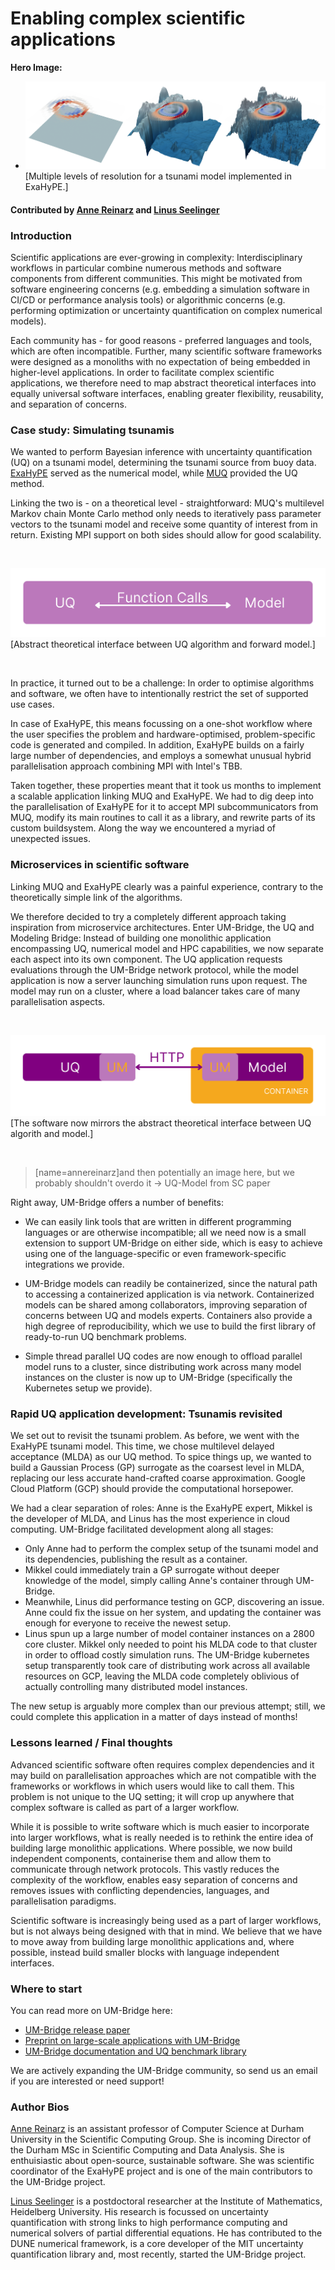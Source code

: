 # Enabling complex scientific applications

**Hero Image:**

 - <img src='../../images/sci-workflows-2.png' />[Multiple levels of resolution for a tsunami model implemented in ExaHyPE.]
 

#### Contributed by [Anne Reinarz](https://github.com/annereinarz) and [Linus Seelinger](https://github.com/linusseelinger/)

### Introduction
Scientific applications are ever-growing in complexity: Interdisciplinary workflows in particular combine numerous methods and software components from different communities. This might be motivated from software engineering concerns (e.g. embedding a simulation software in CI/CD or performance analysis tools) or algorithmic concerns (e.g. performing optimization or uncertainty quantification on complex numerical models).

Each community has - for good reasons - preferred languages and tools, which are often incompatible. Further, many scientific software frameworks were designed as a monoliths with no expectation of being embedded in higher-level applications. In order to facilitate complex scientific applications, we therefore need to map abstract theoretical interfaces into equally universal software interfaces, enabling greater flexibility, reusability, and separation of concerns.

### Case study: Simulating tsunamis

We wanted to perform Bayesian inference with uncertainty quantification (UQ) on a tsunami model, determining the tsunami source from buoy data. [ExaHyPE](https://www.sciencedirect.com/science/article/pii/S001046552030076X?via%3Dihub) served as the numerical model, while [MUQ](https://mituq.bitbucket.io/source/_site/index.html) provided the UQ method.

Linking the two is - on a theoretical level - straightforward: MUQ's multilevel Markov chain Monte Carlo method only needs to iteratively pass parameter vectors to the tsunami model and receive some quantity of interest from in return. Existing MPI support on both sides should allow for good scalability.

<br> 

<img src='../../images/sci-workflows-3.png' class='page lightbox' />[Abstract theoretical interface between UQ algorithm and forward model.]

<br>


In practice, it turned out to be a challenge: In order to optimise algorithms and software, we often have to intentionally restrict the set of supported use cases. 

In case of ExaHyPE, this means focussing on a one-shot workflow where the user specifies the problem and hardware-optimised, problem-specific code is generated and compiled. In addition, ExaHyPE builds on a fairly large number of dependencies, and employs a somewhat unusual hybrid parallelisation approach combining MPI with Intel's TBB.

Taken together, these properties meant that it took us months to implement a scalable application linking MUQ and ExaHyPE. We had to dig deep into the parallelisation of ExaHyPE for it to accept MPI subcommunicators from MUQ, modify its main routines to call it as a library, and rewrite parts of its custom buildsystem. Along the way we encountered a myriad of unexpected issues.

### Microservices in scientific software

Linking MUQ and ExaHyPE clearly was a painful experience, contrary to the theoretically simple link of the algorithms.

We therefore decided to try a completely different approach taking inspiration from microservice architectures. Enter UM-Bridge, the UQ and Modeling Bridge: Instead of building one monolithic application encompassing UQ, numerical model and HPC capabilities, we now separate each aspect into its own component. The UQ application requests evaluations through the UM-Bridge network protocol, while the model application is now a server launching simulation runs upon request. The model may run on a cluster, where a load balancer takes care of many parallelisation aspects.


<br> 

<img src='../../images/sci-workflows-4.png' class='page lightbox' />[The software now mirrors the abstract theoretical interface between UQ algorith and model.]

<br>

> [name=annereinarz]and then potentially an image here, but we probably shouldn't overdo it -> UQ-Model from SC paper

Right away, UM-Bridge offers a number of benefits:

* We can easily link tools that are written in different programming languages or are otherwise incompatible; all we need now is a small extension to support UM-Bridge on either side, which is easy to achieve using one of the language-specific or even framework-specific integrations we provide.

* UM-Bridge models can readily be containerized, since the natural path to accessing a containerized application is via network. Containerized models can be shared among collaborators, improving separation of concerns between UQ and models experts. Containers also provide a high degree of reproducibility, which we use to build the first library of ready-to-run UQ benchmark problems.

* Simple thread parallel UQ codes are now enough to offload parallel model runs to a cluster, since distributing work across many model instances on the cluster is now up to UM-Bridge (specifically the Kubernetes setup we provide).

### Rapid UQ application development: Tsunamis revisited

We set out to revisit the tsunami problem. As before, we went with the ExaHyPE tsunami model. This time, we chose multilevel delayed acceptance (MLDA) as our UQ method. To spice things up, we wanted to build a Gaussian Process (GP) surrogate as the coarsest level in MLDA, replacing our less accurate hand-crafted coarse approximation. Google Cloud Platform (GCP) should provide the computational horsepower.

We had a clear separation of roles: Anne is the ExaHyPE expert, Mikkel is the developer of MLDA, and Linus has the most experience in cloud computing. UM-Bridge facilitated development along all stages:

* Only Anne had to perform the complex setup of the tsunami model and its dependencies, publishing the result as a container.
* Mikkel could immediately train a GP surrogate without deeper knowledge of the model, simply calling Anne's container through UM-Bridge.
* Meanwhile, Linus did performance testing on GCP, discovering an issue. Anne could fix the issue on her system, and updating the container was enough for everyone to receive the newest setup.
* Linus spun up a large number of model container instances on a 2800 core cluster. Mikkel only needed to point his MLDA code to that cluster in order to offload costly simulation runs. The UM-Bridge kubernetes setup transparently took care of distributing work across all available resources on GCP, leaving the MLDA code completely oblivious of actually controlling many distributed model instances.

The new setup is arguably more complex than our previous attempt; still, we could complete this application in a matter of days instead of months!

### Lessons learned / Final thoughts

Advanced scientific software often requires complex dependencies and it may build on parallelisation approaches which are not compatible with the frameworks or workflows in which users would like to call them. This problem is not unique to the UQ setting; it will crop up anywhere that complex software is called as part of a larger workflow.

While it is possible to write software which is much easier to incorporate into larger workflows, what is really needed is to rethink the entire idea of building large monolithic applications. Where possible, we now build independent components, containerise them and allow them to communicate through network protocols. This vastly reduces the complexity of the workflow, enables easy separation of concerns and removes issues with conflicting dependencies, languages, and parallelisation paradigms.

Scientific software is increasingly being used as a part of larger workflows, but is not always being designed with that in mind. We believe that we have to move away from building large monolithic applications and, where possible, instead build smaller blocks with language independent interfaces.

### Where to start

You can read more on UM-Bridge here:

- [UM-Bridge release paper](https://raw.githubusercontent.com/openjournals/joss-papers/joss.04748/joss.04748/10.21105.joss.04748.pdf)
- [Preprint on large-scale applications with UM-Bridge](https://arxiv.org/abs/2304.14087)
- [UM-Bridge documentation and UQ benchmark library](https://um-bridge-benchmarks.readthedocs.io/en/docs/)

We are actively expanding the UM-Bridge community, so send us an email if you are interested or need support!

### Author Bios

[Anne Reinarz](https://annereinarz.github.io) is an assistant professor of Computer Science at Durham University in the Scientific Computing Group. She is incoming Director of the Durham MSc in Scientific Computing and Data Analysis. She is enthuisiastic about open-source, sustainable software. She was scientific coordinator of the ExaHyPE project and is one of the main contributors to the UM-Bridge project.

[Linus Seelinger](https://linusseelinger.de) is a postdoctoral researcher at the Institute of Mathematics, Heidelberg University. His research is focussed on uncertainty quantification with strong links to high performance computing and numerical solvers of partial differential equations. He has contributed to the DUNE numerical framework, is a core developer of the MIT uncertainty quantification library and, most recently, started the UM-Bridge project.


